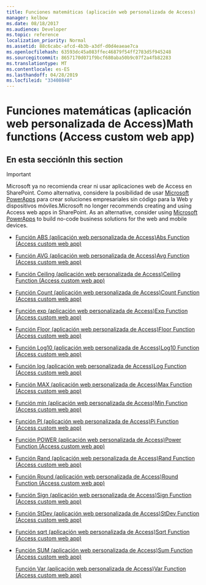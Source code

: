 ```yaml
---
title: Funciones matemáticas (aplicación web personalizada de Access)
manager: kelbow
ms.date: 08/18/2017
ms.audience: Developer
ms.topic: reference
localization_priority: Normal
ms.assetid: 88c6cabc-afcd-4b3b-a3df-d0d4eaeae7ca
ms.openlocfilehash: 63593dc45a083ffec46879f54ff2783d5f945248
ms.sourcegitcommit: 8657170d071f9bcf680aba50b9c07f2a4fb82283
ms.translationtype: MT
ms.contentlocale: es-ES
ms.lasthandoff: 04/28/2019
ms.locfileid: "33408848"
---
```

# <a name="math-functions-access-custom-web-app"></a><span data-ttu-id="b6095-102">Funciones matemáticas (aplicación web personalizada de Access)</span><span class="sxs-lookup"><span data-stu-id="b6095-102">Math functions (Access custom web app)</span></span>

## <a name="in-this-section"></a><span data-ttu-id="b6095-103">En esta sección</span><span class="sxs-lookup"><span data-stu-id="b6095-103">In this section</span></span>

> [!IMPORTANT]
> <span data-ttu-id="b6095-p101">Microsoft ya no recomienda crear ni usar aplicaciones web de Access en SharePoint. Como alternativa, considere la posibilidad de usar [Microsoft PowerApps](https://powerapps.microsoft.com/en-us/) para crear soluciones empresariales sin código para la Web y dispositivos móviles.</span><span class="sxs-lookup"><span data-stu-id="b6095-p101">Microsoft no longer recommends creating and using Access web apps in SharePoint. As an alternative, consider using [Microsoft PowerApps](https://powerapps.microsoft.com/en-us/) to build no-code business solutions for the web and mobile devices.</span></span> 
  
- [<span data-ttu-id="b6095-106">Función ABS (aplicación web personalizada de Access)</span><span class="sxs-lookup"><span data-stu-id="b6095-106">Abs Function (Access custom web app)</span></span>](abs-function-access-custom-web-app.md)
    
- [<span data-ttu-id="b6095-107">Función AVG (aplicación web personalizada de Access)</span><span class="sxs-lookup"><span data-stu-id="b6095-107">Avg Function (Access custom web app)</span></span>](avg-function-access-custom-web-app.md)
    
- [<span data-ttu-id="b6095-108">Función Ceiling (aplicación web personalizada de Access)</span><span class="sxs-lookup"><span data-stu-id="b6095-108">Ceiling Function (Access custom web app)</span></span>](ceiling-function-access-custom-web-app.md)
    
- [<span data-ttu-id="b6095-109">Función Count (aplicación web personalizada de Access)</span><span class="sxs-lookup"><span data-stu-id="b6095-109">Count Function (Access custom web app)</span></span>](count-function-access-custom-web-app.md)
    
- [<span data-ttu-id="b6095-110">Función exp (aplicación web personalizada de Access)</span><span class="sxs-lookup"><span data-stu-id="b6095-110">Exp Function (Access custom web app)</span></span>](exp-function-access-custom-web-app.md)
    
- [<span data-ttu-id="b6095-111">Función Floor (aplicación web personalizada de Access)</span><span class="sxs-lookup"><span data-stu-id="b6095-111">Floor Function (Access custom web app)</span></span>](floor-function-access-custom-web-app.md)
    
- [<span data-ttu-id="b6095-112">Función Log10 (aplicación web personalizada de Access)</span><span class="sxs-lookup"><span data-stu-id="b6095-112">Log10 Function (Access custom web app)</span></span>](log10-function-access-custom-web-app.md)
    
- [<span data-ttu-id="b6095-113">Función log (aplicación web personalizada de Access)</span><span class="sxs-lookup"><span data-stu-id="b6095-113">Log Function (Access custom web app)</span></span>](log-function-access-custom-web-app.md)
    
- [<span data-ttu-id="b6095-114">Función MAX (aplicación web personalizada de Access)</span><span class="sxs-lookup"><span data-stu-id="b6095-114">Max Function (Access custom web app)</span></span>](max-function-access-custom-web-app.md)
    
- [<span data-ttu-id="b6095-115">Función min (aplicación web personalizada de Access)</span><span class="sxs-lookup"><span data-stu-id="b6095-115">Min Function (Access custom web app)</span></span>](min-function-access-custom-web-app.md)
    
- [<span data-ttu-id="b6095-116">Función PI (aplicación web personalizada de Access)</span><span class="sxs-lookup"><span data-stu-id="b6095-116">Pi Function (Access custom web app)</span></span>](pi-function-access-custom-web-app.md)
    
- [<span data-ttu-id="b6095-117">Función POWER (aplicación web personalizada de Access)</span><span class="sxs-lookup"><span data-stu-id="b6095-117">Power Function (Access custom web app)</span></span>](power-function-access-custom-web-app.md)
    
- [<span data-ttu-id="b6095-118">Función Rand (aplicación web personalizada de Access)</span><span class="sxs-lookup"><span data-stu-id="b6095-118">Rand Function (Access custom web app)</span></span>](rand-function-access-custom-web-app.md)
    
- [<span data-ttu-id="b6095-119">Función Round (aplicación web personalizada de Access)</span><span class="sxs-lookup"><span data-stu-id="b6095-119">Round Function (Access custom web app)</span></span>](round-function-access-custom-web-app.md)
    
- [<span data-ttu-id="b6095-120">Función Sign (aplicación web personalizada de Access)</span><span class="sxs-lookup"><span data-stu-id="b6095-120">Sign Function (Access custom web app)</span></span>](sign-function-access-custom-web-app.md)
    
- [<span data-ttu-id="b6095-121">Función StDev (aplicación web personalizada de Access)</span><span class="sxs-lookup"><span data-stu-id="b6095-121">StDev Function (Access custom web app)</span></span>](stdev-function-access-custom-web-app.md)
    
- [<span data-ttu-id="b6095-122">Función sqrt (aplicación web personalizada de Access)</span><span class="sxs-lookup"><span data-stu-id="b6095-122">Sqrt Function (Access custom web app)</span></span>](sqrt-function-access-custom-web-app.md)
    
- [<span data-ttu-id="b6095-123">Función SUM (aplicación web personalizada de Access)</span><span class="sxs-lookup"><span data-stu-id="b6095-123">Sum Function (Access custom web app)</span></span>](sum-function-access-custom-web-app.md)
    
    [<span data-ttu-id="b6095-124">Función Var (aplicación web personalizada de Access)</span><span class="sxs-lookup"><span data-stu-id="b6095-124">Var Function (Access custom web app)</span></span>](var-function-access-custom-web-app.md)
    

